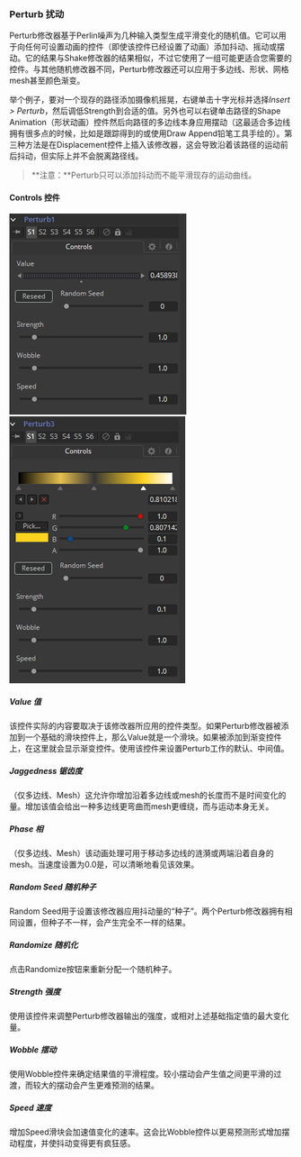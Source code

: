 ### Perturb 扰动

Perturb修改器基于Perlin噪声为几种输入类型生成平滑变化的随机值。它可以用于向任何可设置动画的控件（即使该控件已经设置了动画）添加抖动、摇动或摆动。它的结果与Shake修改器的结果相似，不过它使用了一组可能更适合您需要的控件。与其他随机修改器不同，Perturb修改器还可以应用于多边线、形状、网格mesh甚至颜色渐变。

举个例子，要对一个现存的路径添加摄像机摇晃，右键单击十字光标并选择*Insert > Perturb*，然后调低Strength到合适的值。另外也可以右键单击路径的Shape Animation（形状动画）控件然后向路径的多边线本身应用摆动（这最适合多边线拥有很多点的时候，比如是跟踪得到的或使用Draw Append铅笔工具手绘的）。第三种方法是在Displacement控件上插入该修改器，这会导致沿着该路径的运动前后抖动，但实际上并不会脱离路径线。

> **注意：**Perturb只可以添加抖动而不能平滑现存的运动曲线。

#### Controls 控件

![Perturb_Controls1](images/Perturb_Controls1.png)![Perturb_Controls1](images/Perturb_Controls2.png)

##### Value 值

该控件实际的内容要取决于该修改器所应用的控件类型。如果Perturb修改器被添加到一个基础的滑块控件上，那么Value就是一个滑块。如果被添加到渐变控件上，在这里就会显示渐变控件。使用该控件来设置Perturb工作的默认、中间值。

##### Jaggedness 锯齿度

（仅多边线、Mesh）这允许你增加沿着多边线或mesh的长度而不是时间变化的量。增加该值会给出一种多边线更弯曲而mesh更缠绕，而与运动本身无关。

##### Phase 相

（仅多边线、Mesh）该动画处理可用于移动多边线的涟漪或两端沿着自身的mesh。当速度设置为0.0是，可以清晰地看见该效果。

##### Random Seed 随机种子

Random Seed用于设置该修改器应用抖动量的“种子”。两个Perturb修改器拥有相同设置，但种子不一样，会产生完全不一样的结果。

##### Randomize 随机化

点击Randomize按钮来重新分配一个随机种子。

##### Strength 强度

使用该控件来调整Perturb修改器输出的强度，或相对上述基础指定值的最大变化量。

##### Wobble 摆动

使用Wobble控件来确定结果值的平滑程度。较小摆动会产生值之间更平滑的过渡，而较大的摆动会产生更难预测的结果。

##### Speed 速度

增加Speed滑块会加速值变化的速率。这会比Wobble控件以更易预测形式增加摆动程度，并使抖动变得更有疯狂感。
